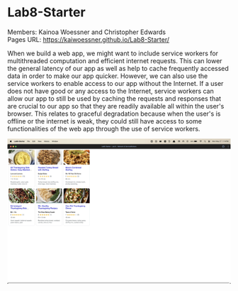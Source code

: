 # Lab8-Starter
Members: Kainoa Woessner and Christopher Edwards  
Pages URL: https://kaiwoessner.github.io/Lab8-Starter/  

When we build a web app, we might want to include service workers for multithreaded computation and efficient internet requests. This can lower the general latency of our app as well as help to cache frequently accessed data in order to make our app quicker. However, we can also use the service workers to enable access to our app without the Internet. If a user does not have good or any access to the Internet, service workers can allow our app to still be used by caching the requests and responses that are crucial to our app so that they are readily available all within the user's browser. This relates to graceful degradation because when the user's is offline or the internet is weak, they could still have access to some functionalities of the web app through the use of service workers. 

![img](pwa.png)
